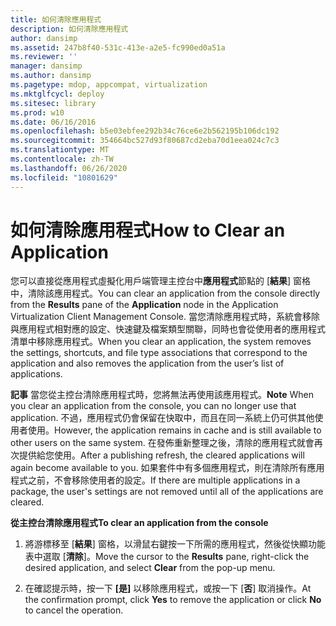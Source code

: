 ```yaml
---
title: 如何清除應用程式
description: 如何清除應用程式
author: dansimp
ms.assetid: 247b8f40-531c-413e-a2e5-fc990ed0a51a
ms.reviewer: ''
manager: dansimp
ms.author: dansimp
ms.pagetype: mdop, appcompat, virtualization
ms.mktglfcycl: deploy
ms.sitesec: library
ms.prod: w10
ms.date: 06/16/2016
ms.openlocfilehash: b5e03ebfee292b34c76ce6e2b562195b106dc192
ms.sourcegitcommit: 354664bc527d93f80687cd2eba70d1eea024c7c3
ms.translationtype: MT
ms.contentlocale: zh-TW
ms.lasthandoff: 06/26/2020
ms.locfileid: "10801629"
---
```

# <span data-ttu-id="aca98-103">如何清除應用程式</span><span class="sxs-lookup"><span data-stu-id="aca98-103">How to Clear an Application</span></span>


<span data-ttu-id="aca98-104">您可以直接從應用程式虛擬化用戶端管理主控台中**應用程式**節點的 [**結果**] 窗格中，清除該應用程式。</span><span class="sxs-lookup"><span data-stu-id="aca98-104">You can clear an application from the console directly from the **Results** pane of the **Application** node in the Application Virtualization Client Management Console.</span></span> <span data-ttu-id="aca98-105">當您清除應用程式時，系統會移除與應用程式相對應的設定、快速鍵及檔案類型關聯，同時也會從使用者的應用程式清單中移除應用程式。</span><span class="sxs-lookup"><span data-stu-id="aca98-105">When you clear an application, the system removes the settings, shortcuts, and file type associations that correspond to the application and also removes the application from the user’s list of applications.</span></span>

<span data-ttu-id="aca98-106">**記事** 當您從主控台清除應用程式時，您將無法再使用該應用程式。</span><span class="sxs-lookup"><span data-stu-id="aca98-106">**Note** When you clear an application from the console, you can no longer use that application.</span></span> <span data-ttu-id="aca98-107">不過，應用程式仍會保留在快取中，而且在同一系統上仍可供其他使用者使用。</span><span class="sxs-lookup"><span data-stu-id="aca98-107">However, the application remains in cache and is still available to other users on the same system.</span></span> <span data-ttu-id="aca98-108">在發佈重新整理之後，清除的應用程式就會再次提供給您使用。</span><span class="sxs-lookup"><span data-stu-id="aca98-108">After a publishing refresh, the cleared applications will again become available to you.</span></span> <span data-ttu-id="aca98-109">如果套件中有多個應用程式，則在清除所有應用程式之前，不會移除使用者的設定。</span><span class="sxs-lookup"><span data-stu-id="aca98-109">If there are multiple applications in a package, the user's settings are not removed until all of the applications are cleared.</span></span>

 

**<span data-ttu-id="aca98-110">從主控台清除應用程式</span><span class="sxs-lookup"><span data-stu-id="aca98-110">To clear an application from the console</span></span>**

1.  <span data-ttu-id="aca98-111">將游標移至 [**結果**] 窗格，以滑鼠右鍵按一下所需的應用程式，然後從快顯功能表中選取 [**清除**]。</span><span class="sxs-lookup"><span data-stu-id="aca98-111">Move the cursor to the **Results** pane, right-click the desired application, and select **Clear** from the pop-up menu.</span></span>

2.  <span data-ttu-id="aca98-112">在確認提示時，按一下 **[是]** 以移除應用程式，或按一下 [**否**] 取消操作。</span><span class="sxs-lookup"><span data-stu-id="aca98-112">At the confirmation prompt, click **Yes** to remove the application or click **No** to cancel the operation.</span></span>

 

 





